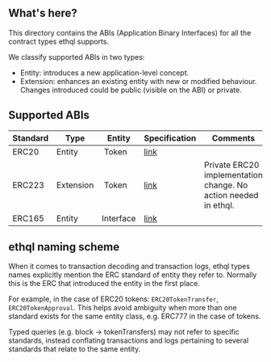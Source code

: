 ## What's here?

This directory contains the ABIs (Application Binary Interfaces) for all the contract types ethql supports.

We classify supported ABIs in two types:

- Entity: introduces a new application-level concept.
- Extension: enhances an existing entity with new or modified behaviour. Changes introduced could be public (visible on
  the ABI) or private.

## Supported ABIs

| Standard | Type      | Entity    | Specification | Comments                                                        |
| -------- | --------- | --------- | ------------- | --------------------------------------------------------------- |
| ERC20    | Entity    |  Token    | [link][1]     |                                                                 |
| ERC223   | Extension |  Token    | [link][2]     | Private ERC20 implementation change. No action needed in ethql. |
| ERC165   | Entity    | Interface | [link][3]     |                                                                 |

## ethql naming scheme

When it comes to transaction decoding and transaction logs, ethql types names explicitly mention the ERC standard of
entity they refer to. Normally this is the ERC that introduced the entity in the first place.

For example, in the case of ERC20 tokens: `ERC20TokenTransfer`, `ERC20TokenApproval`. This helps avoid ambiguity when
more than one standard exists for the same entity class, e.g. ERC777 in the case of tokens.

Typed queries (e.g. block -> tokenTransfers) may not refer to specific standards, instead conflating transactions and
logs pertaining to several standards that relate to the same entity.

[1]: https://github.com/ethereum/EIPs/blob/master/EIPS/eip-20.md
[2]: https://github.com/ethereum/EIPs/issues/223
[3]: https://github.com/ethereum/EIPs/blob/master/EIPS/eip-165.md
